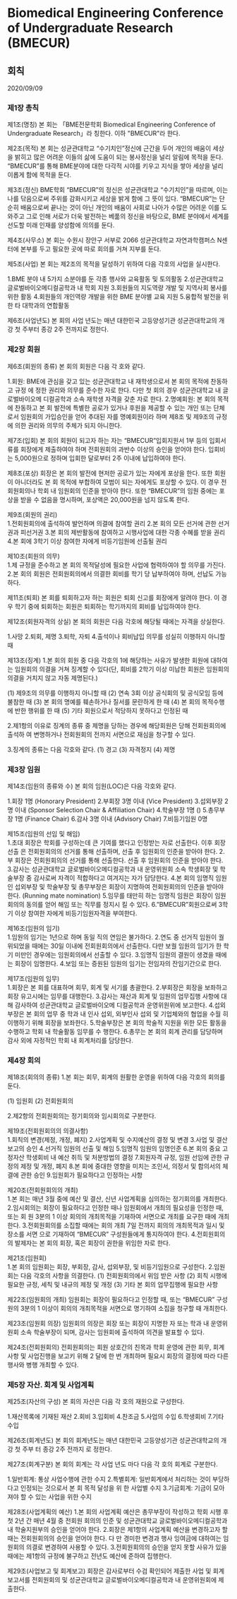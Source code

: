 # Biomedical Engineering Conference of Undergraduate Research (BMECUR)

## 회칙 

2020/09/09

### 제1장 총칙 
 
제1조(명칭) 
본 회는 「BME전문학회 Biomedical Engineering Conference of Undergraduate Research」라 칭한다. 이하 "BMECUR"라 한다. 

제2조(목적) 
본 회는 성균관대학교 “수기치인”정신에 근간을 두어 개인의 배움이 세상을 밝히고 많은 어려운 이들의 삶에 도움이 되는 봉사정신을 널리 알림에 목적을 둔다. “BMECUR”를 통해 BME분야에 대한 다각적 시야를 키우고 지식을 쌓아 세상을 널리 이롭게 함에 목적을 둔다.

제3조(정신) 
BME학회 “BMECUR”의 정신은 성균관대학교 “수기치인”을 따르며, 이는 나를 닦음으로써 주위를 감화시키고 세상을 밝게 함에 그 뜻이 있다. “BMECUR”는 단순히 배움으로써 끝나는 것이 아닌 개인의 배움이 사회로 나아가 수많은 어려운 이를 도와주고 그로 인해 서로가 더욱 발전하는 베풂의 정신을 바탕으로, BME 분야에서 세계를 선도할 미래 인재를 양성함에 의의를 둔다.
 
제4조(사무소) 
본 회는 수원시 장안구 서부로 2066 성균관대학교 자연과학캠퍼스 N센터에 본부를 두고 필요한 곳에 따로 회의를 거쳐 지부를 둔다. 

제5조(사업) 
본 회는 제2조의 목적을 달성하기 위하여 다음 각호의 사업을 실시한다. 

1.BME 분야 내 5가지 소분야를 둔 각종 행사와 교육활동 및 토의활동
2.성균관대학교 글로벌바이오메디컬공학과 내 학회 지원
3.회원들의 지도역량 개발 및 지역사회 봉사를 위한 활동
4.회원들의 개인역량 개발을 위한 BME 분야별 교육 지원
5.융합적 발전을 위한 타 대학과의 연합활동

제6조(사업년도) 
본 회의 사업 년도는 매년 대한민국 고등양성기관 성균관대학교의 개강 첫 주부터 종강 2주 전까지로 정한다. 


### 제2장 회원 
 
제6조(회원의 종류)
본 회의 회원은 다음 각 호와 같다. 

1.회원: BME에 관심을 갖고 있는 성균관대학교 내 재학생으로서 본 회의 목적에 찬동하고 규정
에 정한 권리와 의무를 준수한 자로 한다. 다만 첫 회의 경우 성균관대학교 내 글로벌바이오메
디컬공학과 소속 재학생 자격을 갖춘 자로 한다.
2.명예회원: 본 회의 목적에 찬동하고 본 회 발전에 특별한 공로가 있거나 후원을 제공할 수
있는 개인 또는 단체로서 임원회의 가입승인을 얻어 추대된 자를 명예회원이라 하며 제8조 및
제9조의 규정에 의한 권리와 의무의 주체가 되지 아니한다. 

제7조(입회) 
본 회의 회원이 되고자 하는 자는 “BMECUR”입회지원서 1부 등의 입회서류를 회장에게 제출하여야 하며 전회원회의 과반수 이상의 승인을 얻어야 한다. 입회비는 5,000원으로 정하며 입회한 달로부터 2주 이내에 납입하여야 한다. 

제8조(포상) 
회장은 본 회의 발전에 현저한 공로가 있는 자에게 포상을 한다. 또한 회원이 아니더라도 본 회 목적에 부합하여 모범이 되는 자에게도 포상할 수 있다. 이 경우 전회원회의나 학회 내 임원회의 인준을 받아야 한다. 또한 “BMECUR”의 임원 중에는 포상을 받을 수 없음을 명시하며, 포상액은 20,000원을 넘지 않도록 한다.


제9조(회원의 권리)  
1.전회원회의에 출석하여 발언하며 의결에 참여할 권리
2.본 회의 모든 선거에 관한 선거권과 피선거권
3.본 회의 제반활동에 참여하고 시행사업에 대한 각종 수혜를 받을 권리
4.본 회에 3학기 이상 참여한 자에게 비등기임원에 선출될 권리

제10조(회원의 의무)  
1.제 규정을 준수하고 본 회의 목적달성에 필요한 사업에 협력하여야 할 의무를 가진다. 
2.본 회의 회원은 전회원회의에서 의결한 회비를 학기 당 납부하여야 하며, 선납도 가능하다. 

제11조(퇴회) 
본 회를 퇴회하고자 하는 회원은 퇴회 신고를 회장에게 알려야 한다. 이 경우 학기 중에 퇴회하는 회원은 퇴회하는 학기까지의 회비를 납입하여야 한다. 

제12조(회원자격의 상실) 
본 회의 회원은 다음 각호에 해당될 때에는 자격을 상실한다. 

1.사망
2.퇴회, 제명
3.퇴학, 자퇴
4.출석이나 회비납입 의무를 성실히 이행하지 아니할 때

제13조(징계) 
1.본 회의 회원 중 다음 각호의 1에 해당하는 사유가 발생한 회원에 대하여는 임원회의 의결을
거쳐 징계할 수 있다(단, 회비를 2학기 이상 미납한 회원은 임원회의 의결을 거치지 않고 자동
제명된다.) 

(1) 제9조의 의무를 이행하지 아니할 때
(2) 연속 3회 이상 공식회의 및 공식모임 등에 불참한 때
(3) 본 회의 명예를 훼손하거나 질서를 문란하게 한 때
(4) 본 회의 목적수행에 반한 행위를 한 때
(5) 기타 회원으로서 적당하지 못하다고 인정된 때

2.제1항의 이유로 징계의 종류 중 제명을 당하는 경우에 해당회원은 당해 전회원회의에 출석하
여 변명하거나 전회원회의 전까지 서면으로 재심을 청구할 수 있다. 

3.징계의 종류는 다음 각호와 같다. 
(1) 경고
(3) 자격정지
(4) 제명

### 제3장 임원 
제14조(임원의 종류와 수) 
본 회의 임원(LOC)은 다음 각호와 같다. 

1.회장 1명 (Honorary President)
2.부회장 3명 이내 (Vice President)
3.섭외부장 2명 이내 (Sponsor Selection Chair & Affiliation Chair)
4.학술부장 1명 ()
5.총무부장 1명 (Finance Chair)
6.감사 3명 이내 (Advisory Chair)
7.비등기임원 0명

제15조(임원의 선임 및 해임)  
1.초대 회장은 학회를 구성하는데 큰 기여를 했다고 인정받는 자로 선출한다. 이후 회장 선출
은 전회원회의의 선거를 통해 선출하며, 선출 후 임원회의 인준을 받아야 한다.
2.부 회장은 전회원회의의 선거를 통해 선출한다. 선출 후 임원회의 인준을 받아야 한다.
3.감사는 성균관대학교 글로벌바이오메디컬공학과 내 운영위원회 소속 학생회장 및 학술부장
중 감사로써 자격이 적합하다고 여겨지는 자가 담당한다.
4.본 회의 임명직 임원인 섭외부장 및 학술부장 및 총무부장은 회장이 지명하여 전회원회의의
인준을 받아야 한다. (Running mate nomination)
5.임무를 태만히 하는 임명직 임원은 회장이 임원회의의 동의를 얻어 해임 또는 직무를 정지시
킬 수 있다. 
6.”BMECUR”회원으로써 3학기 이상 참여한 자에게 비등기임원자격을 부여한다.

제16조(임원의 임기)  
1.임원의 임기는 1년으로 하며 동일 직의 연임은 불가하다.
2.연도 중 선거직 임원이 궐위되었을 때에는 30일 이내에 전회원회의에서 선출한다. 다만 보궐
임원의 임기가 한 학기 미만인 경우에는 임원회의에서 선출할 수 있다. 
3.임명직 임원의 결원이 생겼을 때에는 회장이 임명한다. 
4.보임 또는 증원된 임원의 임기는 전임자의 잔임기간으로 한다. 

제17조(임원의 임무)  
1.회장은 본 회를 대표하며 회무, 회계 및 서기를 총괄한다. 
2.부회장은 회장을 보좌하고 회장 유고시에는 임무를 대행한다. 
3.감사는 재산과 회계 및 임원의 업무집행 사항에 대해 감사하여 성균관대학교 글로벌바이오메
디컬공학과 운영위원위에 보고한다. 
4.섭외부장은 본 회의 업무 중 학과 내 인사 섭외, 외부인사 섭외 및 기업체와의 협업을 수월
히 이행하기 위해 회장을 보좌한다.
5.학술부장은 본 회의 학술적 지원을 위한 모든 활동을 수행하고 학회 내 학술활동 임무를 수
행한다.
6.총무는 본 회의 회계 관리를 담당하며 감사 외에 자정적인 학회 내 회계처리를 담당한다.

### 제4장 회의 
제18조(회의의 종류) 
1.본 회는 회무, 회계의 원활한 운영을 위하여 다음 각호의 회의를 둔다. 

(1) 임원회
(2) 전회원회의

2.제2항의 전회원회의는 정기회의와 임시회의로 구분한다. 

제19조(전회원회의의 의결사항)  
1.회칙의 변경(제정, 개정, 폐지) 
2.사업계획 및 수지예산의 결정 및 변경
3.사업 및 결산보고의 승인
4.선거직 임원의 선출 및 해임
5.임명직 임원의 임명인준
6.본 회의 중요 고정자산 학생회비 내 예산 취득 및 처분방법의 결정
7.회원자격 규정, 임원 선임에 관한 규정의 제정 및 개정, 폐지
8.본 회에 중대한 영향을 미치는 조인서, 의정서 및 합의서의 체결에 관한 승인
9.임원회가 필요하다고 인정하는 사항

제20조(전회원회의의 개최)  
1.본 회는 매년 3월 중에 예산 및 결산, 신년 사업계획을 심의하는 정기회의를 개최한다. 
2.임시회의는 회장이 필요하다고 인정한 때나 임원회에서 개최의 필요성을 인정한 때, 또는 회
원 3분의 1 이상 회의의 개최목적을 기재하여 서면으로 개최를 요구한 때에 개최한다. 
3.전회원회의를 소집할 때에는 회의 개최 7일 전까지 회의의 개최목적과 일시 및 장소를 서면
으로 기재하여 “BMECUR” 구성원들에게 통지하여야 한다. 
4.전회원회의의 발제자는 본 회의 회장, 혹은 회장이 권한을 위임한 자로 한다.

제21조(임원회)  
1.본 회의 임원회는 회장, 부회장, 감사, 섭외부장, 및 비등기임원으로 구성한다. 
2.임원회는 다음 각호의 사항을 의결한다. 
(1) 전회원회의에서 위임 받은 사항
(2) 회칙 시행에 필요한 규정, 세칙 및 내규의 제정 및 개정
(3) 기타 본 회의 업무집행에 필요한 사항

제22조(임원회의 개최) 
임원회는 회장이 필요하다고 인정할 때, 또는 “BMECUR” 구성원의 3분의 1 이상이 회의의 개최목적을 서면으로 명기하여 소집을 청구할 때 개최한다. 

제23조(임원회 의장) 
임원회의 의장은 회장 또는 회장이 지명한 자 또는 학과 내 운영위원회 소속 학술부장이 되며, 감사는 임원회에 출석하여 의견을 발표할 수 있다. 

제24조(전회원회의) 
전회원회의는 회원 상호간의 친목과 학회 운영에 관한 회무, 회계사항 및 사업진행을 보고키 위해 2 달에 한 번 개최하며 필요시 회장의 결정에 따라 다른 행사와 병행 개최할 수 있다. 
 
### 제5장 자산. 회계 및 사업계획 
제25조(자산의 구성) 
본 회의 자산은 다음 각 호의 재원으로 구성한다. 

1.재산목록에 기재된 재산
2.회비
3.입회비
4.찬조금
5.사업의 수입
6.학생회비
7.기타 수입

제26조(회계년도) 
본 회의 회계년도는 매년 대한민국 고등양성기관 성균관대학교의 개강 첫 주부
터 종강 2주 전까지 로 정한다.

제27조(회계구분) 
본 회의 회계는 각 사업 년도 마다 다음 각 호의 회계로 구분한다.

1.일반회계: 통상 사업수행에 관한 수지
2.특별회계: 일반회계에서 처리하는 것이 부당하다고 인정되는 것으로서 본 회 목적 달성을 위
한 사업별 수지
3.기금회계: 기금이 모아져야 할 수 있는 사업을 위한 수지

제28조(사업계획의 예산) 
1.본 회의 사업계획 예산은 총무부장이 작성하고 학회 시행 후 첫 2년 간 매년 4월 중 전회원
회의의 인준 및 성균관대학교 글로벌바이오메디컬공학과 내 학술지원부의 승인을 얻어야 한다. 
2.회장은 제1항의 사업계획 예산을 변경하고자 할 때는 전회원회의의 승인을 얻어야 한다. 다
만 경미한 변경과 행사 잉여금에 대하여는 임원회의 의결로 변경하여 사용할 수 있다. 
3.전회원회의의 승인을 얻지 못할 사유가 있을 때에는 제1항의 규정에 불구하고 전년도 예산에
준하여 집행한다. 

제29조(사업보고 및 회계보고) 
회장은 감사로부터 수검 확인되어 제출한 사업 및 회계보고서를
전회원회의 및 성균관대학교 글로벌바이오메디컬공학과 내 운영위원회에 제출한다.